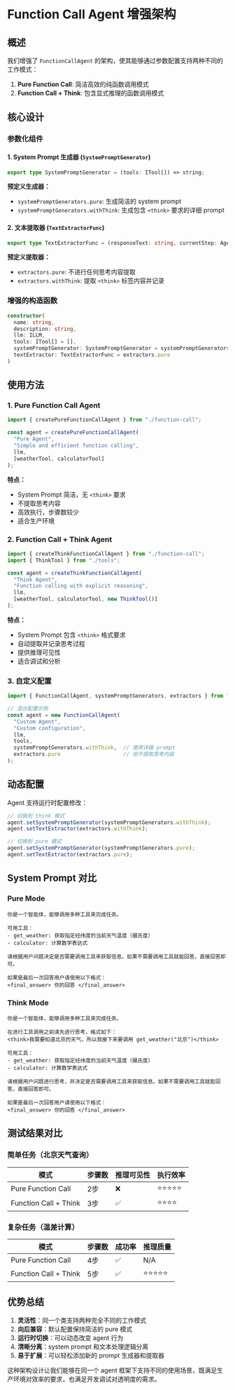# Function Call Agent 增强架构

## 概述

我们增强了 `FunctionCallAgent` 的架构，使其能够通过参数配置支持两种不同的工作模式：

1. **Pure Function Call**: 简洁高效的纯函数调用模式
2. **Function Call + Think**: 包含显式推理的函数调用模式

## 核心设计

### 参数化组件

#### 1. System Prompt 生成器 (`SystemPromptGenerator`)

```typescript
export type SystemPromptGenerator = (tools: ITool[]) => string;
```

**预定义生成器：**
- `systemPromptGenerators.pure`: 生成简洁的 system prompt
- `systemPromptGenerators.withThink`: 生成包含 `<think>` 要求的详细 prompt

#### 2. 文本提取器 (`TextExtractorFunc`)

```typescript
export type TextExtractorFunc = (responseText: string, currentStep: AgentStep) => void;
```

**预定义提取器：**
- `extractors.pure`: 不进行任何思考内容提取
- `extractors.withThink`: 提取 `<think>` 标签内容并记录

### 增强的构造函数

```typescript
constructor(
  name: string, 
  description: string, 
  llm: ILLM, 
  tools: ITool[] = [],
  systemPromptGenerator: SystemPromptGenerator = systemPromptGenerators.pure,
  textExtractor: TextExtractorFunc = extractors.pure
)
```

## 使用方法

### 1. Pure Function Call Agent

```typescript
import { createPureFunctionCallAgent } from "./function-call";

const agent = createPureFunctionCallAgent(
  "Pure Agent",
  "Simple and efficient function calling",
  llm,
  [weatherTool, calculatorTool]
);
```

**特点：**
- System Prompt 简洁，无 `<think>` 要求
- 不提取思考内容
- 高效执行，步骤数较少
- 适合生产环境

### 2. Function Call + Think Agent

```typescript
import { createThinkFunctionCallAgent } from "./function-call";
import { ThinkTool } from "./tools";

const agent = createThinkFunctionCallAgent(
  "Think Agent", 
  "Function calling with explicit reasoning",
  llm,
  [weatherTool, calculatorTool, new ThinkTool()]
);
```

**特点：**
- System Prompt 包含 `<think>` 格式要求
- 自动提取并记录思考过程
- 提供推理可见性
- 适合调试和分析

### 3. 自定义配置

```typescript
import { FunctionCallAgent, systemPromptGenerators, extractors } from "./function-call";

// 混合配置示例
const agent = new FunctionCallAgent(
  "Custom Agent",
  "Custom configuration",
  llm,
  tools,
  systemPromptGenerators.withThink,  // 使用详细 prompt
  extractors.pure                    // 但不提取思考内容
);
```

## 动态配置

Agent 支持运行时配置修改：

```typescript
// 切换到 think 模式
agent.setSystemPromptGenerator(systemPromptGenerators.withThink);
agent.setTextExtractor(extractors.withThink);

// 切换到 pure 模式
agent.setSystemPromptGenerator(systemPromptGenerators.pure);
agent.setTextExtractor(extractors.pure);
```

## System Prompt 对比

### Pure Mode
```
你是一个智能体，能够调用多种工具来完成任务。

可用工具：
- get_weather: 获取指定经纬度的当前天气温度（摄氏度）
- calculator: 计算数学表达式

请根据用户问题决定是否需要调用工具来获取信息。如果不需要调用工具就能回答，直接回答即可。

如果是最后一次回答用户请使用以下格式：
<final_answer> 你的回答 </final_answer>
```

### Think Mode
```
你是一个智能体，能够调用多种工具来完成任务。

在进行工具调用之前请先进行思考，格式如下：
<think>我需要知道北京的天气，所以我接下来要调用 get_weather("北京")</think>

可用工具：
- get_weather: 获取指定经纬度的当前天气温度（摄氏度）
- calculator: 计算数学表达式

请根据用户问题进行思考，并决定是否需要调用工具来获取信息。如果不需要调用工具就能回答，直接回答即可。

如果是最后一次回答用户请使用以下格式：
<final_answer> 你的回答 </final_answer>
```

## 测试结果对比

### 简单任务（北京天气查询）

| 模式 | 步骤数 | 推理可见性 | 执行效率 |
|------|--------|-----------|----------|
| Pure Function Call | 2步 | ❌ | ⭐⭐⭐⭐⭐ |
| Function Call + Think | 3步 | ✅ | ⭐⭐⭐⭐ |

### 复杂任务（温差计算）

| 模式 | 步骤数 | 成功率 | 推理质量 |
|------|--------|--------|----------|
| Pure Function Call | 4步 | ✅ | N/A |
| Function Call + Think | 5步 | ✅ | ⭐⭐⭐⭐⭐ |

## 优势总结

1. **灵活性**：同一个类支持两种完全不同的工作模式
2. **向后兼容**：默认配置保持简洁的 pure 模式
3. **运行时切换**：可以动态改变 agent 行为
4. **清晰分离**：system prompt 和文本处理逻辑分离
5. **易于扩展**：可以轻松添加新的 prompt 生成器和提取器

这种架构设计让我们能够在同一个 agent 框架下支持不同的使用场景，既满足生产环境对效率的要求，也满足开发调试对透明度的需求。 